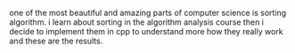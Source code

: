 one of the most beautiful and amazing parts of computer science is sorting algorithm. i learn about sorting in the algorithm analysis course then i decide to implement them in cpp to understand more how they really work and these are the results.
